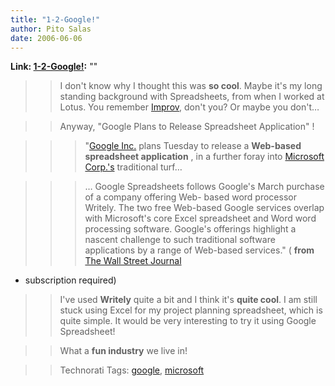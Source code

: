 ```yaml
---
title: "1-2-Google!"
author: Pito Salas
date: 2006-06-06
---
```


**Link: [1-2-Google!](None):** ""


>>

>> I don't know why I thought this was **so cool**. Maybe it's my long
standing background with Spreadsheets, from when I worked at Lotus. You
remember [Improv](<http://en.wikipedia.org/wiki/Pito_Salas>), don't you? Or
maybe you don't…

>>

>> Anyway, "Google Plans to Release Spreadsheet Application" !

>>

>>> "[Google
Inc.](<http://online.wsj.com/quotes/main.html?type=djn&symbol=goog>) plans
Tuesday to release a **Web-based spreadsheet application** , in a further
foray into [Microsoft
Corp.'s](<http://online.wsj.com/quotes/main.html?type=djn&symbol=msft>)
traditional turf…

>>>

>>> … Google Spreadsheets follows Google's March purchase of a company
offering Web- based word processor Writely. The two free Web-based Google
services overlap with Microsoft's core Excel spreadsheet and Word word
processing software. Google's offerings highlight a nascent challenge to such
traditional software applications by a range of Web-based services." (
**from** [The Wall Street
Journal](<http://online.wsj.com/article/SB114954419577771854.html?mod=technology_main_whats_news>)
- subscription required)

>>

>> I've used **Writely** quite a bit and I think it's **quite cool**. I am
still stuck using Excel for my project planning spreadsheet, which is quite
simple. It would be very interesting to try it using Google Spreadsheet!

>>

>> What a **fun industry** we live in!

>>

>> Technorati Tags: [google](<http://www.technorati.com/tag/google>),
[microsoft](<http://www.technorati.com/tag/microsoft>)



